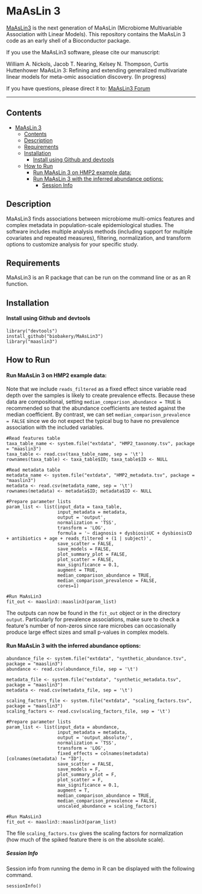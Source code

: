 # MaAsLin 3 #

[MaAsLin3](http://huttenhower.sph.harvard.edu/maaslin3)  is the next generation of MaAsLin (Microbiome Multivariable Association with Linear Models). This repository contains the MaAsLin 3 code as an early shell of a Bioconductor package.

If you use the MaAsLin3 software, please cite our manuscript: 

William A. Nickols, Jacob T. Nearing, Kelsey N. Thompson, Curtis Huttenhower MaAsLin 3: Refining and extending generalized multivariate linear models for meta-omic association discovery. (In progress)

If you have questions, please direct it to:  [MaAsLin3 Forum](https://forum.biobakery.org/c/Downstream-analysis-and-statistics/MaAsLin2)    

--------------------------------------------

## Contents ##
- [MaAsLin 3](#maaslin-3)
  - [Contents](#contents)
  - [Description](#description)
  - [Requirements](#requirements)
  - [Installation](#installation)
      - [Install using Github and devtools](#install-using-github-and-devtools)
  - [How to Run](#how-to-run)
      - [Run MaAsLin 3 on HMP2 example data:](#run-maaslin-3-on-hmp2-example-data)
      - [Run MaAsLin 3 with the inferred abundance options:](#run-maaslin-3-with-the-inferred-abundance-options)
        - [Session Info](#session-info)

## Description ##
MaAsLin3 finds associations between microbiome multi-omics features and complex metadata in population-scale epidemiological studies. The software includes multiple analysis methods (including support for multiple covariates and repeated measures), filtering, normalization, and transform options to customize analysis for your specific study. 

## Requirements ##
MaAsLin3 is an R package that can be run on the command line or as an R function.

## Installation ##

#### Install using Github and devtools
```
library("devtools")
install_github("biobakery/MaAsLin3")
library("maaslin3")
```


## How to Run ##
#### Run MaAsLin 3 on HMP2 example data:

Note that we include `reads_filtered` as a fixed effect since variable read depth over the samples is likely to create prevalence effects. Because these data are compositional, setting `median_comparison_abundance = TRUE` is recommended so that the abundance coefficients are tested against the median coefficient. By contrast, we can set `median_comparison_prevalence = FALSE` since we do not expect the typical bug to have no prevalence association with the included variables.

```
#Read features table 
taxa_table_name <- system.file("extdata", "HMP2_taxonomy.tsv", package = "maaslin3")
taxa_table <- read.csv(taxa_table_name, sep = '\t')
rownames(taxa_table) <- taxa_table$ID; taxa_table$ID <- NULL

#Read metadata table
metadata_name <- system.file("extdata", "HMP2_metadata.tsv", package = "maaslin3")
metadata <- read.csv(metadata_name, sep = '\t')
rownames(metadata) <- metadata$ID; metadata$ID <- NULL

#Prepare parameter lists 
param_list <- list(input_data = taxa_table, 
                   input_metadata = metadata, 
                   output = 'output', 
                   normalization = 'TSS', 
                   transform = 'LOG', 
                   formula = '~ diagnosis + dysbiosisUC + dysbiosisCD + antibiotics + age + reads_filtered + (1 | subject)', 
                   save_scatter = FALSE, 
                   save_models = FALSE, 
                   plot_summary_plot = FALSE, 
                   plot_scatter = FALSE, 
                   max_significance = 0.1, 
                   augment = TRUE, 
                   median_comparison_abundance = TRUE, 
                   median_comparison_prevalence = FALSE, 
                   cores=1)

#Run MaAsLin3
fit_out <- maaslin3::maaslin3(param_list)
```

The outputs can now be found in the `fit_out` object or in the directory `output`. Particularly for prevalence associations, make sure to check a feature's number of non-zeros since rare microbes can occasionally produce large effect sizes and small p-values in complex models.

#### Run MaAsLin 3 with the inferred abundance options:
```
abundance_file <- system.file("extdata", "synthetic_abundance.tsv", package = "maaslin3")
abundance <- read.csv(abundance_file, sep = '\t')

metadata_file <- system.file("extdata", "synthetic_metadata.tsv", package = "maaslin3")
metadata <- read.csv(metadata_file, sep = '\t')

scaling_factors_file <- system.file("extdata", "scaling_factors.tsv", package = "maaslin3")
scaling_factors <- read.csv(scaling_factors_file, sep = '\t')

#Prepare parameter lists 
param_list <- list(input_data = abundance, 
                   input_metadata = metadata, 
                   output = 'output_absolute/', 
                   normalization = 'TSS', 
                   transform = 'LOG', 
                   fixed_effects = colnames(metadata)[colnames(metadata) != "ID"], 
                   save_scatter = FALSE, 
                   save_models = F, 
                   plot_summary_plot = F, 
                   plot_scatter = F, 
                   max_significance = 0.1, 
                   augment = T, 
                   median_comparison_abundance = TRUE, 
                   median_comparison_prevalence = FALSE, 
                   unscaled_abundance = scaling_factors)

#Run MaAsLin3
fit_out <- maaslin3::maaslin3(param_list)
```

The file `scaling_factors.tsv` gives the scaling factors for normalization (how much of the spiked feature there is on the absolute scale).

##### Session Info #####

Session info from running the demo in R can be displayed with the following command.

```{r}
sessionInfo()
```
